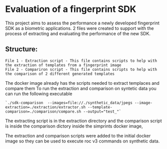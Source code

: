 # Evaluation of a fingerprint SDK

This project aims to assess the performance a newly developed fingerprint SDK as a biometric applications. 2 files were created to support with the process of extracting and evaluating the performance of the new SDK.

## Structure:
	File 1 - Extraction script - This file contains scripts to help with the extraction of templates from a fingerprint image
 	File 2 - Compariron script - This file contains scripts to help with the comparison of 2 different generated templates

The docker image already has the scripts needed to extract templaces and compare them
To run the extraction and comparison on syntetic data you can run the following executable

	`./sdk-comparison  --images=file://./synthetic_data/jpegs --image-extraction=./extraction/extractor.sh --template-comparison=./comparison/compare.sh --output="test_"`

The extracting script is in the extraction directory and the comparison script is inside the comparison dictory inside the simprints docker image,

The extraction and comparison scripts were added to the initial docker image so they can be used to execute roc v3 commands on synthetic data.

